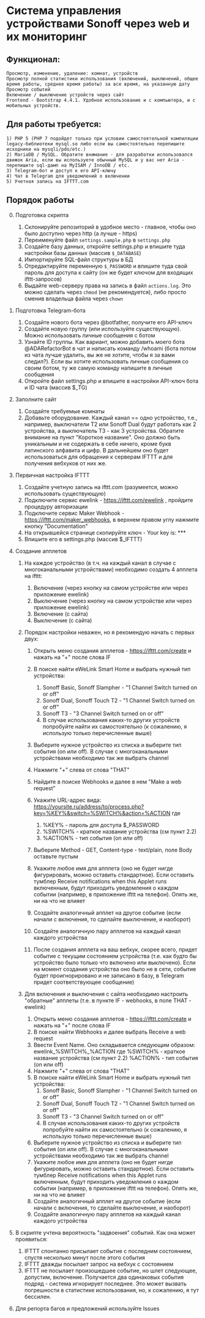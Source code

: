 # Система управления устройствами Sonoff через web и их мониторинг

## Функционал:
	Просмотр, изменение, удаление: комнат, устройств
	Просмотр полной статистики использования (включений, выключений, общее время работы, среднее время работы) за все время, на указанную дату
	Просмотр событий
	Включение / выключение устройств через сайт
	Frontend - Bootstrap 4.4.1. Удобное использование и с компьютера, и с мобильных устройств.

## Для работы требуется:
	1) PHP 5 (PHP 7 подойдет только при условии самостоятельной компиляции legacy-библиотеки mysql.so либо если вы самостоятельно перепишите исходники на mysqli/pdo/etc.)
	2) MariaDB / MySQL. Обратите внимание - для разработки использовался движок Aria, если вы используете обычный MySQL и у вас нет Aria - перепишите sql-дамп на MyISAM / InnoDB / etc.
	3) Telegram-бот и доступ к его API-ключу
	4) Чат в Telegram для уведомлений о включении
	5) Учетная запись на IFTTT.com


## Порядок работы

0. Подготовка скрипта
	1. Склонируйте репозиторий в удобное место - главное, чтобы оно было доступно через http (а лучше - https)
	2. Переименуйте файл `settings.sample.php` в `settings.php`
	3. Создайте базу данных, откройте settings.php и впишите туда настройки базы данных (массив `$_DATABASE`)
	4. Импортируйте SQL-файл структуры в БД
	5. Отредактируйте переменную `$_PASSWORD` и впишите туда свой пароль для доступа к сайту (он же будет ключом для входящих ifttt-запросов)
	6. Выдайте web-серверу права на запись в файл `actions.log`. Это можно сделать через `chmod` (не рекомендуется), либо просто сменив владельца файла через `chown`

1. Подготовка Telegram-бота
	1. Создайте нового бота через @botfather, получите его API-ключ
	2. Создайте новую группу (или используйте существующую). Можно использовать личные сообщения с ботом
	3. Узнайте ID группы. Как вариант, можно добавить моего бота @ADARefactorBot в чат и написать команду /whoami (бота потом из чата лучше удалить, вы же не хотите, чтобы я за вами следил?). Если вы хотите использовать личные сообщения со своим ботом, ту же самую команду напишите в личные сообщения
	4. Откройте файл settings.php и впишите в настройки API-ключ бота и ID чата (массив $_TG)

2. Заполните сайт
	1. Создайте требуемые комнаты
	2. Добавьте оборудование. Каждый канал == одно устройство, т.е., например, выключатели T2 или Sonoff Dual будут работать как 2 устройства, а выключатель T3 - как 3 устройства. Обратите внимание на пункт "Короткое название". Оно должно быть уникальным и не содержать в себе ничего, кроме букв латинского алфавита и цифр. В дальнейшем оно будет использоваться для обращения к серверам IFTTT и для получения вебхуков от них же.

3. Первичная настройка IFTTT
	1. Создайте учетную запись на ifttt.com (разумеется, можно использовать существующую)
	2. Подключите сервис ewelink - https://ifttt.com/ewelink , пройдите процедуру авторизации
	3. Подключите сервис Maker Webhook - https://ifttt.com/maker_webhooks, в верхнем правом углу нажмите кнопку "Documentation"
	4. На открывшейся странице скопируйте ключ - Your key is: ***
	5. Впишите его в settings.php (массив $_IFTTT)

4. Создание апплетов
	1. На каждое устройство (в т.ч. на каждый канал в случае с многоканальными устройствами) необходимо создать 4 апплета на ifttt:
		1. Включение (через кнопку на самом устройстве или через приложение ewelink)
		2. Выключение (через кнопку на самом устройстве или через приложение ewelink)
		3. Включение (с сайта)
		4. Выключение (с сайта)
	
	2. Порядок настройки неважен, но я рекомендую начать с первых двух:
		1. Открыть меню создания апплетов - https://ifttt.com/create и нажать на "+" после слова IF
		2. В поиске найти eWeLink Smart Home и выбрать нужный тип устройства:
			1. Sonoff Basic, Sonoff Slampher - "1 Channel Switch turned on or off"
			2. Sonoff Dual, Sonoff Touch T2 - "1 Channel Switch turned on or off"
			3. Sonoff T3 - "3 Channel Switch turned on or off"
			4. В случае использования каких-то других устройств попробуйте найти их самостоятельно (к сожалению, я использую только перечисленные выше)
		3. Выберите нужное устройство из списка и выберите тип события (on или off). В случае с многоканальными устройствами необходимо так же выбрать channel
		4. Нажмите "+" слева от слова "THAT"
		5. Найдите в поиске Webhooks и далее в нем "Make a web request"
		6. Укажите URL-адрес вида: https://yoursite.ru/address/to/process.php?key=%KEY%&switch=%SWITCH%&action=%ACTION
		где
			1. %KEY% - пароль для доступа $_PASSWORD
			2. %SWITCH% - краткое название устройства (см пункт 2.2)
			3. %ACTION% - тип события (on или off)
		7. Выберите Method - GET, Content-type - text/plain, поле Body оставьте пустым
		8. Укажите любое имя для апплета (оно не будет нигде фигурировать, можно оставить стандартное). Если оставить тумблер Receive notifications when this Applet runs включенным, будут приходить уведомления о каждом событии (например, в приложение ifttt на телефон). Опять же, ни на что не влияет
		9. Создайте аналогичный апплет на другое событие (если начали с включения, то сделайте выключение, и наоборот)
		10. Создайте аналогичную пару апплетов на каждый канал каждого устройства 
	
		3. После создания апплета на ваш вебхук, скорее всего, придет событие с текущим состоянием устройства (т.е. как будто бы устройство было только что включено или выключено). Если на момент создания устройства оно было не в сети, событие будет проигнорировано и не записано в базу, в Telegram придет соответствующее сообщение)
	
	3. Для включения и выключения с сайта необходимо настроить "обратные" апплеты (т.е. в пункте IF - webhooks, в поле THAT - ewelink)
		1. Открыть меню создания апплетов - https://ifttt.com/create и нажать на "+" после слова IF
		2. В поиске найти Webhooks и далее выбрать Receive a web request
		3. Ввести Event Name. Оно складывается следующим образом: ewelink_%SWITCH%_%ACTION
		где
			%SWITCH% - краткое название устройства (см пункт 2.2)
			%ACTION% - тип события (on или off)
		4. Нажмите "+" слева от слова "THAT"
		5. В поиске найти eWeLink Smart Home и выбрать нужный тип устройства:
			1. Sonoff Basic, Sonoff Slampher - "1 Channel Switch turned on or off"
			2. Sonoff Dual, Sonoff Touch T2 - "1 Channel Switch turned on or off"
			3. Sonoff T3 - "3 Channel Switch turned on or off"
			4. В случае использования каких-то других устройств попробуйте найти их самостоятельно (к сожалению, я использую только перечисленные выше)
		6. Выберите нужное устройство из списка и выберите тип события (on или off). В случае с многоканальными устройствами необходимо так же выбрать channel
		7. Укажите любое имя для апплета (оно не будет нигде фигурировать, можно оставить стандартное). Если оставить тумблер Receive notifications when this Applet runs включенным, будут приходить уведомления о каждом событии (например, в приложение ifttt на телефон). Опять же, ни на что не влияет
		8. Создайте аналогичный апплет на другое событие (если начали с включения, то сделайте выключение, и наоборот)
		9. Создайте аналогичную пару апплетов на каждый канал каждого устройства 

5. В скрипте учтена вероятность "задвоения" событий. Как она может проявиться:
	1. IFTTT спонтанно присылает событие с последним состоянием, спустя несколько минут после этого события
	2. IFTTT дважды посылает запрос на вебхук с состоянием 
	3. IFTTT не посылает произошедшее событие, но шлет следующее, допустим, включение. Получается два одинаковых события подряд - система игнорирует последнее. Это может вызвать погрешности в статистике использования, но, к сожалению, я тут бессилен.


6. Для репорта багов и предложений используйте Issues
